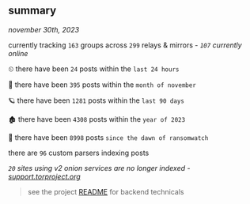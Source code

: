 
## summary
_november 30th, 2023_

currently tracking `163` groups across `299` relays & mirrors - _`107` currently online_

⏲ there have been `24` posts within the `last 24 hours`

🦈 there have been `395` posts within the `month of november`

🪐 there have been `1281` posts within the `last 90 days`

🏚 there have been `4308` posts within the `year of 2023`

🦕 there have been `8998` posts `since the dawn of ransomwatch`

there are `96` custom parsers indexing posts

_`20` sites using v2 onion services are no longer indexed - [support.torproject.org](https://support.torproject.org/onionservices/v2-deprecation/)_

> see the project [README](https://github.com/joshhighet/ransomwatch#ransomwatch--) for backend technicals
